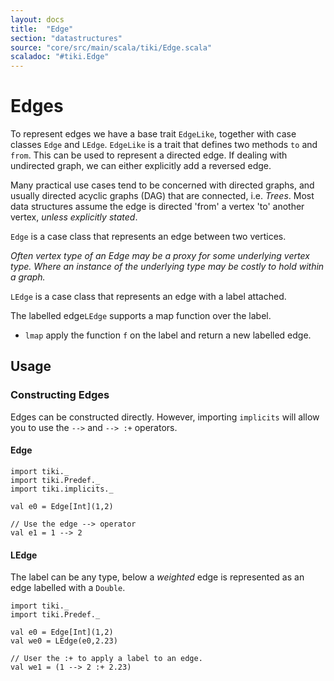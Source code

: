```yaml
---
layout: docs 
title:  "Edge"
section: "datastructures"
source: "core/src/main/scala/tiki/Edge.scala"
scaladoc: "#tiki.Edge"
---
```

# Edges

To represent edges we have a base trait `EdgeLike`, together with case classes `Edge`
and `LEdge`. `EdgeLike` is a trait that defines two methods `to` and `from`. 
This can be used to represent a directed edge. If dealing with undirected graph, we
can either explicitly add a reversed edge.
 
Many practical use cases tend to be concerned with directed graphs, and usually directed
acyclic graphs (DAG) that are connected, i.e. _Trees_. Most data structures assume
the edge is directed 'from' a vertex 'to' another vertex, _unless explicitly stated_.

`Edge` is a case class that represents an edge between two vertices. 

_Often vertex type of an Edge may be a proxy for some underlying vertex type.
Where an instance of the underlying type may be costly to hold within a graph._
 
`LEdge` is a case class that represents an edge with a label attached.
 
 The labelled edge`LEdge` supports a map function over the label.
 
- `lmap` apply the function `f` on the label and return a new labelled edge.
 

## Usage

### Constructing Edges

Edges can be constructed directly. However, importing `implicits` 
will allow you to use the `-->` and `--> :+` operators.


#### Edge

```tut
import tiki._
import tiki.Predef._
import tiki.implicits._

val e0 = Edge[Int](1,2)

// Use the edge --> operator
val e1 = 1 --> 2
```

#### LEdge

The label can be any type, below a _weighted_ edge is represented as an edge labelled with a `Double`.

```tut
import tiki._
import tiki.Predef._

val e0 = Edge[Int](1,2)
val we0 = LEdge(e0,2.23)

// User the :+ to apply a label to an edge.
val we1 = (1 --> 2 :+ 2.23)
```